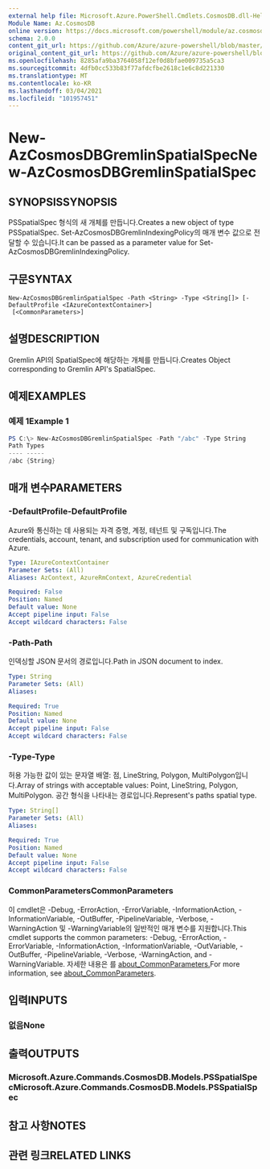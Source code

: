 ```yaml
---
external help file: Microsoft.Azure.PowerShell.Cmdlets.CosmosDB.dll-Help.xml
Module Name: Az.CosmosDB
online version: https://docs.microsoft.com/powershell/module/az.cosmosdb/new-azcosmosdbgremlinspatialspec
schema: 2.0.0
content_git_url: https://github.com/Azure/azure-powershell/blob/master/src/CosmosDB/CosmosDB/help/New-AzCosmosDBGremlinSpatialSpec.md
original_content_git_url: https://github.com/Azure/azure-powershell/blob/master/src/CosmosDB/CosmosDB/help/New-AzCosmosDBGremlinSpatialSpec.md
ms.openlocfilehash: 8285afa9ba3764058f12ef0d8bfae009735a5ca3
ms.sourcegitcommit: 4dfb0cc533b83f77afdcfbe2618c1e6c8d221330
ms.translationtype: MT
ms.contentlocale: ko-KR
ms.lasthandoff: 03/04/2021
ms.locfileid: "101957451"
---
```

# <span data-ttu-id="3a834-101">New-AzCosmosDBGremlinSpatialSpec</span><span class="sxs-lookup"><span data-stu-id="3a834-101">New-AzCosmosDBGremlinSpatialSpec</span></span>

## <span data-ttu-id="3a834-102">SYNOPSIS</span><span class="sxs-lookup"><span data-stu-id="3a834-102">SYNOPSIS</span></span>
<span data-ttu-id="3a834-103">PSSpatialSpec 형식의 새 개체를 만듭니다.</span><span class="sxs-lookup"><span data-stu-id="3a834-103">Creates a new object of type PSSpatialSpec.</span></span> <span data-ttu-id="3a834-104">Set-AzCosmosDBGremlinIndexingPolicy의 매개 변수 값으로 전달할 수 있습니다.</span><span class="sxs-lookup"><span data-stu-id="3a834-104">It can be passed as a parameter value for Set-AzCosmosDBGremlinIndexingPolicy.</span></span>

## <span data-ttu-id="3a834-105">구문</span><span class="sxs-lookup"><span data-stu-id="3a834-105">SYNTAX</span></span>

```
New-AzCosmosDBGremlinSpatialSpec -Path <String> -Type <String[]> [-DefaultProfile <IAzureContextContainer>]
 [<CommonParameters>]
```

## <span data-ttu-id="3a834-106">설명</span><span class="sxs-lookup"><span data-stu-id="3a834-106">DESCRIPTION</span></span>
<span data-ttu-id="3a834-107">Gremlin API의 SpatialSpec에 해당하는 개체를 만듭니다.</span><span class="sxs-lookup"><span data-stu-id="3a834-107">Creates Object corresponding to Gremlin API's SpatialSpec.</span></span>

## <span data-ttu-id="3a834-108">예제</span><span class="sxs-lookup"><span data-stu-id="3a834-108">EXAMPLES</span></span>

### <span data-ttu-id="3a834-109">예제 1</span><span class="sxs-lookup"><span data-stu-id="3a834-109">Example 1</span></span>
```powershell
PS C:\> New-AzCosmosDBGremlinSpatialSpec -Path "/abc" -Type String
Path Types
---- -----
/abc {String}
```

## <span data-ttu-id="3a834-110">매개 변수</span><span class="sxs-lookup"><span data-stu-id="3a834-110">PARAMETERS</span></span>

### <span data-ttu-id="3a834-111">-DefaultProfile</span><span class="sxs-lookup"><span data-stu-id="3a834-111">-DefaultProfile</span></span>
<span data-ttu-id="3a834-112">Azure와 통신하는 데 사용되는 자격 증명, 계정, 테넌트 및 구독입니다.</span><span class="sxs-lookup"><span data-stu-id="3a834-112">The credentials, account, tenant, and subscription used for communication with Azure.</span></span>

```yaml
Type: IAzureContextContainer
Parameter Sets: (All)
Aliases: AzContext, AzureRmContext, AzureCredential

Required: False
Position: Named
Default value: None
Accept pipeline input: False
Accept wildcard characters: False
```

### <span data-ttu-id="3a834-113">-Path</span><span class="sxs-lookup"><span data-stu-id="3a834-113">-Path</span></span>
<span data-ttu-id="3a834-114">인덱싱할 JSON 문서의 경로입니다.</span><span class="sxs-lookup"><span data-stu-id="3a834-114">Path in JSON document to index.</span></span>

```yaml
Type: String
Parameter Sets: (All)
Aliases:

Required: True
Position: Named
Default value: None
Accept pipeline input: False
Accept wildcard characters: False
```

### <span data-ttu-id="3a834-115">-Type</span><span class="sxs-lookup"><span data-stu-id="3a834-115">-Type</span></span>
<span data-ttu-id="3a834-116">허용 가능한 값이 있는 문자열 배열: 점, LineString, Polygon, MultiPolygon입니다.</span><span class="sxs-lookup"><span data-stu-id="3a834-116">Array of strings with acceptable values: Point, LineString, Polygon, MultiPolygon.</span></span>
<span data-ttu-id="3a834-117">공간 형식을 나타내는 경로입니다.</span><span class="sxs-lookup"><span data-stu-id="3a834-117">Represent's paths spatial type.</span></span>

```yaml
Type: String[]
Parameter Sets: (All)
Aliases:

Required: True
Position: Named
Default value: None
Accept pipeline input: False
Accept wildcard characters: False
```

### <span data-ttu-id="3a834-118">CommonParameters</span><span class="sxs-lookup"><span data-stu-id="3a834-118">CommonParameters</span></span>
<span data-ttu-id="3a834-119">이 cmdlet은 -Debug, -ErrorAction, -ErrorVariable, -InformationAction, -InformationVariable, -OutBuffer, -PipelineVariable, -Verbose, -WarningAction 및 -WarningVariable의 일반적인 매개 변수를 지원합니다.</span><span class="sxs-lookup"><span data-stu-id="3a834-119">This cmdlet supports the common parameters: -Debug, -ErrorAction, -ErrorVariable, -InformationAction, -InformationVariable, -OutVariable, -OutBuffer, -PipelineVariable, -Verbose, -WarningAction, and -WarningVariable.</span></span> <span data-ttu-id="3a834-120">자세한 내용은 를 [about_CommonParameters.](http://go.microsoft.com/fwlink/?LinkID=113216)</span><span class="sxs-lookup"><span data-stu-id="3a834-120">For more information, see [about_CommonParameters](http://go.microsoft.com/fwlink/?LinkID=113216).</span></span>

## <span data-ttu-id="3a834-121">입력</span><span class="sxs-lookup"><span data-stu-id="3a834-121">INPUTS</span></span>

### <span data-ttu-id="3a834-122">없음</span><span class="sxs-lookup"><span data-stu-id="3a834-122">None</span></span>

## <span data-ttu-id="3a834-123">출력</span><span class="sxs-lookup"><span data-stu-id="3a834-123">OUTPUTS</span></span>

### <span data-ttu-id="3a834-124">Microsoft.Azure.Commands.CosmosDB.Models.PSSpatialSpec</span><span class="sxs-lookup"><span data-stu-id="3a834-124">Microsoft.Azure.Commands.CosmosDB.Models.PSSpatialSpec</span></span>

## <span data-ttu-id="3a834-125">참고 사항</span><span class="sxs-lookup"><span data-stu-id="3a834-125">NOTES</span></span>

## <span data-ttu-id="3a834-126">관련 링크</span><span class="sxs-lookup"><span data-stu-id="3a834-126">RELATED LINKS</span></span>
